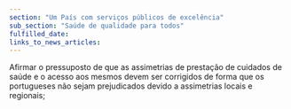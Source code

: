 ```yaml
---
section: "Um País com serviços públicos de excelência"
sub_section: "Saúde de qualidade para todos"
fulfilled_date:
links_to_news_articles:
---
```


Afirmar o pressuposto de que as assimetrias de prestação de cuidados de saúde e o acesso aos mesmos devem ser corrigidos de forma que os portugueses não sejam prejudicados devido a assimetrias locais e regionais;